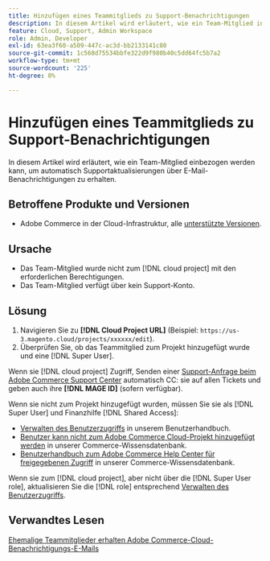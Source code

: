 ```yaml
---
title: Hinzufügen eines Teammitglieds zu Support-Benachrichtigungen
description: In diesem Artikel wird erläutert, wie ein Team-Mitglied in Support-Benachrichtigungen aufgenommen wird.
feature: Cloud, Support, Admin Workspace
role: Admin, Developer
exl-id: 63ea3f60-a509-447c-ac3d-bb2133141c80
source-git-commit: 1c568d75534bbfe322d9f980b40c5dd64fc5b7a2
workflow-type: tm+mt
source-wordcount: '225'
ht-degree: 0%

---
```


# Hinzufügen eines Teammitglieds zu Support-Benachrichtigungen

In diesem Artikel wird erläutert, wie ein Team-Mitglied einbezogen werden kann, um automatisch Supportaktualisierungen über E-Mail-Benachrichtigungen zu erhalten.

## Betroffene Produkte und Versionen

* Adobe Commerce in der Cloud-Infrastruktur, alle [unterstützte Versionen](https://www.adobe.com/content/dam/cc/en/legal/terms/enterprise/pdfs/Adobe-Commerce-Software-Lifecycle-Policy.pdf).

## Ursache

* Das Team-Mitglied wurde nicht zum [!DNL cloud project] mit den erforderlichen Berechtigungen.
* Das Team-Mitglied verfügt über kein Support-Konto.

## Lösung

1. Navigieren Sie zu **[!DNL Cloud Project URL]** (Beispiel: `https://us-3.magento.cloud/projects/xxxxxx/edit`).
1. Überprüfen Sie, ob das Teammitglied zum Projekt hinzugefügt wurde und eine [!DNL Super User].

Wenn sie [!DNL cloud project] Zugriff, Senden einer [Support-Anfrage beim Adobe Commerce Support Center](https://experienceleague.adobe.com/docs/commerce-knowledge-base/kb/help-center-guide/magento-help-center-user-guide.html#submit-ticket) automatisch CC: sie auf allen Tickets und geben auch ihre **[!DNL MAGE ID]** (sofern verfügbar).

Wenn sie nicht zum Projekt hinzugefügt wurden, müssen Sie sie als [!DNL Super User] und Finanzhilfe [!DNL Shared Access]:

* [Verwalten des Benutzerzugriffs](https://experienceleague.adobe.com/docs/commerce-cloud-service/user-guide/project/user-access.html) in unserem Benutzerhandbuch.
* [Benutzer kann nicht zum Adobe Commerce Cloud-Projekt hinzugefügt werden](https://experienceleague.adobe.com/docs/commerce-knowledge-base/kb/troubleshooting/miscellaneous/unable-add-user-adobe-commerce-cloud-project.html) in unserer Commerce-Wissensdatenbank.
* [Benutzerhandbuch zum Adobe Commerce Help Center für freigegebenen Zugriff](https://experienceleague.adobe.com/docs/commerce-knowledge-base/kb/help-center-guide/magento-help-center-user-guide.html#shared-access) in unserer Commerce-Wissensdatenbank.

Wenn sie zum [!DNL cloud project], aber nicht über die [!DNL Super User role], aktualisieren Sie die [!DNL role] entsprechend [Verwalten des Benutzerzugriffs](https://experienceleague.adobe.com/docs/commerce-cloud-service/user-guide/project/user-access.html).

## Verwandtes Lesen

[Ehemalige Teammitglieder erhalten Adobe Commerce-Cloud-Benachrichtigungs-E-Mails](https://experienceleague.adobe.com/docs/commerce-knowledge-base/kb/troubleshooting/miscellaneous/former-teammembers-receive-cloud-notification-emails.html)
